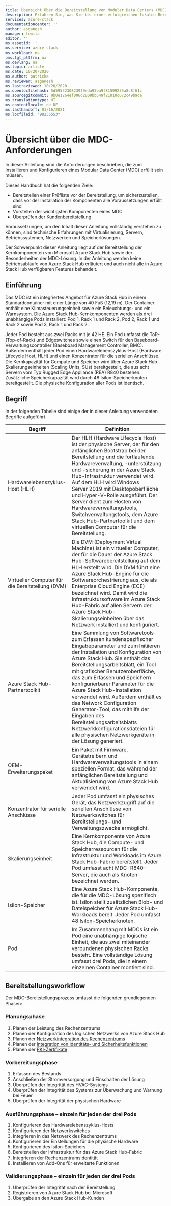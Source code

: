 ```yaml
---
title: Übersicht über die Bereitstellung von Modular Data Centers (MDC) und deren Einrichtung für den HLH-Verwaltungsserver (Hardware Lifecycle Host) von Azure Stack Hub | Microsoft-Dokumentation
description: Erfahren Sie, was Sie bei einer erfolgreichen lokalen Bereitstellung eines Modular Data Center (MDC) erwarten können – von der Planung bis zu den Aktionen nach der Bereitstellung.
services: azure-stack
documentationcenter: ''
author: asganesh
manager: femila
editor: ''
ms.assetid: ''
ms.service: azure-stack
ms.workload: na
pms.tgt_pltfrm: na
ms.devlang: na
ms.topic: article
ms.date: 10/20/2020
ms.author: patricka
ms.reviewer: asganesh
ms.lastreviewed: 10/20/2020
ms.openlocfilehash: 5d59532308239f9eda95ba9f81599235a8c8f61c
ms.sourcegitcommit: 9b0e1264ef006d2009bb549f21010c672c49b9de
ms.translationtype: HT
ms.contentlocale: de-DE
ms.lasthandoff: 01/16/2021
ms.locfileid: "98255553"
---
```

# <a name="mdc-requirements-overview"></a>Übersicht über die MDC-Anforderungen

In dieser Anleitung sind die Anforderungen beschrieben, die zum Installieren und Konfigurieren eines Modular Data Center (MDC) erfüllt sein müssen. 

Dieses Handbuch hat die folgenden Ziele:

- Bereitstellen einer Prüfliste vor der Bereitstellung, um sicherzustellen, dass vor der Installation der Komponenten alle Voraussetzungen erfüllt sind
- Vorstellen der wichtigsten Komponenten eines MDC
- Überprüfen der Kundenbereitstellung

Voraussetzungen, um den Inhalt dieser Anleitung vollständig verstehen zu können, sind technische Erfahrungen mit Virtualisierung, Servern, Betriebssystemen, Netzwerken und Speicherlösungen. 

Der Schwerpunkt dieser Anleitung liegt auf der Bereitstellung der Kernkomponenten von Microsoft Azure Stack Hub sowie der Besonderheiten der MDC-Lösung. In der Anleitung werden keine Betriebsabläufe von Azure Stack Hub erläutert und auch nicht alle in Azure Stack Hub verfügbaren Features behandelt. 

## <a name="introduction"></a>Einführung

Das MDC ist ein integriertes Angebot für Azure Stack Hub in einem Standardcontainer mit einer Länge von 40 Fuß (12,19 m). Der Container enthält eine Klimasteuerungseinheit sowie ein Beleuchtungs- und ein Warnsystem. Die Azure Stack Hub-Kernkomponenten werden als drei unabhängige Pods installiert: Pod 1, Rack 1 und Rack 2, Pod 2, Rack 1 und Rack 2 sowie Pod 3, Rack 1 und Rack 2.

Jeder Pod besteht aus zwei Racks mit je 42 HE. Ein Pod umfasst die ToR- (Top-of-Rack) und Edgeswitches sowie einen Switch für den Baseboard-Verwaltungscontroller (Baseboard Management Controller, BMC). Außerdem enthält jeder Pod einen Hardwarelebenszyklus-Host (Hardware Lifecycle Host, HLH) und einen Konzentrator für die seriellen Anschlüsse. Die Kernkapazität für Compute und Speicher wird über Azure Stack Hub-Skalierungseinheiten (Scaling Units, SUs) bereitgestellt, die aus acht Servern vom Typ Rugged Edge Appliance (REA) R840 bestehen. Zusätzliche Speicherkapazität wird durch 48 Isilon-Speicherknoten bereitgestellt. Die physische Konfiguration aller Pods ist identisch.

## <a name="terminology"></a>Begriff

In der folgenden Tabelle sind einige der in dieser Anleitung verwendeten Begriffe aufgeführt.

|Begriff    |Definition |
|-------|-----------|
|Hardwarelebenszyklus-Host (HLH)|    Der HLH (Hardware Lifecycle Host) ist der physische Server, der für den anfänglichen Bootstrap bei der Bereitstellung und die fortlaufende Hardwareverwaltung, -unterstützung und -sicherung in der Azure Stack Hub-Infrastruktur verwendet wird. Auf dem HLH wird Windows Server 2019 mit Desktopoberfläche und Hyper-V-Rolle ausgeführt. Der Server dient zum Hosten von Hardwareverwaltungstools, Switchverwaltungstools, dem Azure Stack Hub-Partnertoolkit und dem virtuellen Computer für die Bereitstellung. |
|Virtueller Computer für die Bereitstellung (DVM)|    Die DVM (Deployment Virtual Machine) ist ein virtueller Computer, der für die Dauer der Azure Stack Hub-Softwarebereitstellung auf dem HLH erstellt wird. Die DVM führt eine Azure Stack Hub-Engine für die Softwareorchestrierung aus, die als Enterprise Cloud Engine (ECE) bezeichnet wird. Damit wird die Infrastruktursoftware im Azure Stack Hub-Fabric auf allen Servern der Azure Stack Hub-Skalierungseinheiten über das Netzwerk installiert und konfiguriert.|
|Azure Stack Hub-Partnertoolkit|    Eine Sammlung von Softwaretools zum Erfassen kundenspezifischer Eingabeparameter und zum Initiieren der Installation und Konfiguration von Azure Stack Hub. Sie enthält das Bereitstellungsarbeitsblatt, ein Tool mit grafischer Benutzeroberfläche, das zum Erfassen und Speichern konfigurierbarer Parameter für die Azure Stack Hub-Installation verwendet wird. Außerdem enthält es das Network Configuration Generator-Tool, das mithilfe der Eingaben des Bereitstellungsarbeitsblatts Netzwerkkonfigurationsdateien für alle physischen Netzwerkgeräte in der Lösung generiert.|
|OEM-Erweiterungspaket    |Ein Paket mit Firmware, Gerätetreibern und Hardwareverwaltungstools in einem speziellen Format, das während der anfänglichen Bereitstellung und Aktualisierung von Azure Stack Hub verwendet wird.|
|Konzentrator für serielle Anschlüsse    |Jeder Pod umfasst ein physisches Gerät, das Netzwerkzugriff auf die seriellen Anschlüsse von Netzwerkswitches für Bereitstellungs- und Verwaltungszwecke ermöglicht.|
|Skalierungseinheit    |Eine Kernkomponente von Azure Stack Hub, die Compute- und Speicherressourcen für die Infrastruktur und Workloads im Azure Stack Hub-Fabric bereitstellt. Jeder Pod umfasst acht MDC-R840-Server, die auch als Knoten bezeichnet werden.|
|Isilon-Speicher |    Eine Azure Stack Hub-Komponente, die für die MDC-Lösung spezifisch ist. Isilon stellt zusätzlichen Blob- und Dateispeicher für Azure Stack Hub-Workloads bereit. Jeder Pod umfasst 48 Isilon-Speicherknoten.|
|Pod    |Im Zusammenhang mit MDCs ist ein Pod eine unabhängige logische Einheit, die aus zwei miteinander verbundenen physischen Racks besteht. Eine vollständige Lösung umfasst drei Pods, die in einem einzelnen Container montiert sind.|

## <a name="deployment-workflow"></a>Bereitstellungsworkflow

Der MDC-Bereitstellungsprozess umfasst die folgenden grundlegenden Phasen:

### <a name="planning-phase"></a>Planungsphase
1. Planen der Leistung des Rechenzentrums
1. Planen der Konfiguration des logischen Netzwerks von Azure Stack Hub
1. Planen der [Netzwerkintegration des Rechenzentrums](../operator/azure-stack-network.md)
1. Planen der [Integration von Identitäts- und Sicherheitsfunktionen](/azure/security/fundamentals/identity-management-best-practices)
1. Planen der [PKI-Zertifikate](../operator/azure-stack-pki-certs.md)

### <a name="preparation-phase"></a>Vorbereitungsphase
1. Erfassen des Bestands
1. Anschließen der Stromversorgung und Einschalten der Lösung
1. Überprüfen der Integrität des HVAC-Systems
1. Überprüfen der Integrität des Systems zur Überwachung und Warnung bei Feuer
1. Überprüfen der Integrität der physischen Hardware

### <a name="execution-phase--separately-for-each-of-the-three-pods"></a>Ausführungsphase – einzeln für jeden der drei Pods
1. Konfigurieren des Hardwarelebenszyklus-Hosts
1. Konfigurieren der Netzwerkswitches
1. Integrieren in das Netzwerk des Rechenzentrums
1. Konfigurieren der Einstellungen für die physische Hardware
1. Konfigurieren des Isilon-Speichers
1. Bereitstellen der Infrastruktur für das Azure Stack Hub-Fabric
1. Integrieren der Rechenzentrumsidentität
1. Installieren von Add-Ons für erweiterte Funktionen

### <a name="validation-phase--separately-for-each-of-the-three-pods"></a>Validierungsphase – einzeln für jeden der drei Pods
1. Überprüfen der Integrität nach der Bereitstellung
1. Registrieren von Azure Stack Hub bei Microsoft
1. Übergabe an den Azure Stack Hub-Kunden